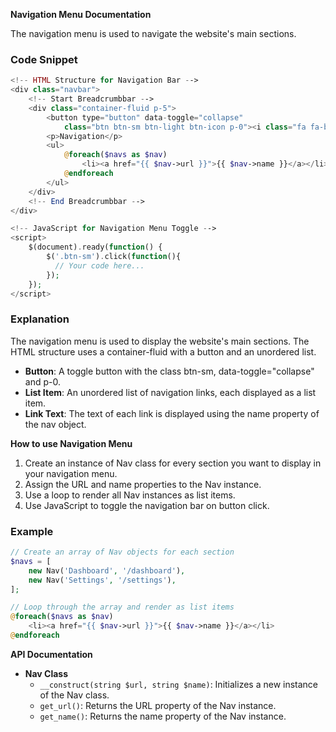 **Navigation Menu Documentation**

The navigation menu is used to navigate the website's main sections.

### Code Snippet


```php
<!-- HTML Structure for Navigation Bar -->
<div class="navbar">
    <!-- Start Breadcrumbbar -->
    <div class="container-fluid p-5">
        <button type="button" data-toggle="collapse"
            class="btn btn-sm btn-light btn-icon p-0"><i class="fa fa-bars"></i></button>
        <p>Navigation</p>
        <ul>
            @foreach($navs as $nav)
                <li><a href="{{ $nav->url }}">{{ $nav->name }}</a></li>
            @endforeach
        </ul>
    </div>
    <!-- End Breadcrumbbar -->
</div>

<!-- JavaScript for Navigation Menu Toggle -->
<script>
    $(document).ready(function() {
        $('.btn-sm').click(function(){
          // Your code here...
        });
    });
</script>
```

### Explanation

The navigation menu is used to display the website's main sections. The HTML structure uses a container-fluid with a button and an unordered list.

*   **Button**: A toggle button with the class btn-sm, data-toggle="collapse" and p-0.
*   **List Item**: An unordered list of navigation links, each displayed as a list item.
*   **Link Text**: The text of each link is displayed using the name property of the nav object.

**How to use Navigation Menu**

1.  Create an instance of Nav class for every section you want to display in your navigation menu.
2.  Assign the URL and name properties to the Nav instance.
3.  Use a loop to render all Nav instances as list items.
4.  Use JavaScript to toggle the navigation bar on button click.

### Example

```php
// Create an array of Nav objects for each section
$navs = [
    new Nav('Dashboard', '/dashboard'),
    new Nav('Settings', '/settings'),
];

// Loop through the array and render as list items
@foreach($navs as $nav)
    <li><a href="{{ $nav->url }}">{{ $nav->name }}</a></li>
@endforeach
```

**API Documentation**

*   **Nav Class**
    *   `__construct(string $url, string $name)`: Initializes a new instance of the Nav class.
    *   `get_url()`: Returns the URL property of the Nav instance.
    *   `get_name()`: Returns the name property of the Nav instance.